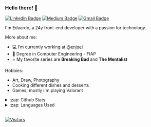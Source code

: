 ### Hello there! 👋

[![Linkedin Badge](https://img.shields.io/badge/-LinkedIn-blue?style=flat-square&logo=Linkedin&logoColor=white&link=https://www.linkedin.com/in/devcorreia/)](https://www.linkedin.com/in/devcorreia/)
[![Medium Badge](https://img.shields.io/badge/-Medium-000?style=flat-square&logo=Medium&logoColor=white&&link=https://medium.com/@devcorreia)](https://medium.com/@devcorreia)
[![Gmail Badge](https://img.shields.io/badge/-Gmail-c14438?style=flat-square&logo=Gmail&logoColor=white&link=mailto:ecorreia.fit@gmail.com)](mailto:ecorreia.fit@gmail.com)

<p align="left"> 
  I'm Eduardo, a 24y front-end developer with a passion for technology.

More about me:
- :computer: I’m currently working at [@enjoei](https://github.com/enjoei)
- :green_book: Degree in Computer Engineering - FIAP
- :star: My favorite series are **Breaking Bad** and **The Mentalist**

Hobbies:
- Art, Draw, Photography
- Cooking different dishes and desserts
- Games, mostly i'm playing Valorant

<details>
  <summary>:zap: Github Stats</summary>
  <img src="https://github-readme-stats.vercel.app/api?username=devcorreia&&show_icons=true&count_private=true">
</details>

<details>
  <summary>:zap: Languages Used</summary>
  <img src="https://github-readme-stats.vercel.app/api/top-langs/?username=devcorreia&layout=compact&bg_color=ffffff&text_color=333333">
</details>
<br/>

[![Visitors](https://visitor-badge.glitch.me/badge?page_id=github/devcorreia)](https://github.com/devcorreia)
